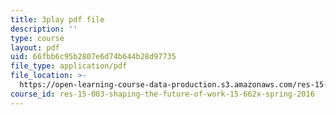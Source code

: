 ```yaml
---
title: 3play pdf file
description: ''
type: course
layout: pdf
uid: 66fbb6c95b2807e6d74b644b28d97735
file_type: application/pdf
file_location: >-
  https://open-learning-course-data-production.s3.amazonaws.com/res-15-003-shaping-the-future-of-work-15-662x-spring-2016/66fbb6c95b2807e6d74b644b28d97735_DE9TnscEmtw.pdf
course_id: res-15-003-shaping-the-future-of-work-15-662x-spring-2016
---
```

